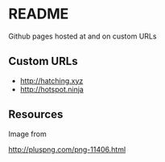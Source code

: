 # README

Github pages hosted at and on custom URLs

## Custom URLs

- http://hatching.xyz
- http://hotspot.ninja

## Resources

Image from

http://pluspng.com/png-11406.html
